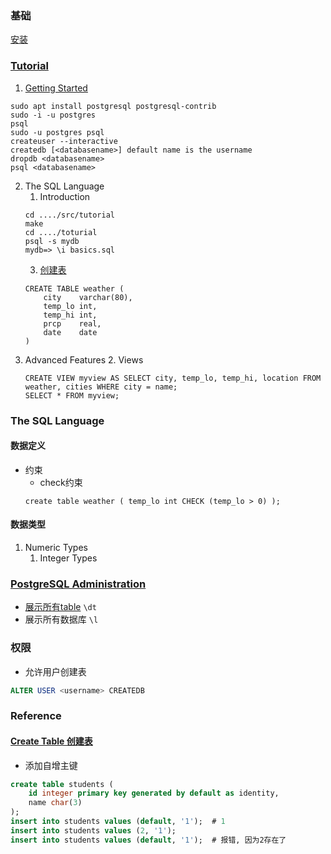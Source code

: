 ### 基础
[安装](https://www.digitalocean.com/community/tutorials/how-to-install-and-use-postgresql-on-ubuntu-16-04)  

### [Tutorial](https://www.postgresql.org/docs/current/tutorial.html)
1. [Getting Started](https://www.postgresql.org/docs/current/tutorial-start.html)
```
sudo apt install postgresql postgresql-contrib
sudo -i -u postgres
psql
sudo -u postgres psql
createuser --interactive
createdb [<databasename>] default name is the username
dropdb <databasename>
psql <databasename>
```

2. The SQL Language
    1. Introduction
    ```
    cd ..../src/tutorial
    make
    cd ..../toturial
    psql -s mydb
    mydb=> \i basics.sql
    ```
    3. [创建表](https://www.postgresql.org/docs/current/tutorial-table.html)
    ```
    CREATE TABLE weather (
        city    varchar(80),
        temp_lo int,
        temp_hi int,
        prcp    real,
        date    date
    )
    ```
3. Advanced Features
    2. Views
    ```
    CREATE VIEW myview AS SELECT city, temp_lo, temp_hi, location FROM weather, cities WHERE city = name;
    SELECT * FROM myview;
    ```

### The SQL Language
#### 数据定义
* 约束
    * check约束
    ```
    create table weather ( temp_lo int CHECK (temp_lo > 0) );
    ```
#### 数据类型
1. Numeric Types
    1. Integer Types

### [PostgreSQL Administration](https://www.postgresqltutorial.com/postgresql-administration/)
* [展示所有table](https://www.postgresqltutorial.com/postgresql-show-tables/)  `\dt`
* 展示所有数据库 `\l`

### 权限
* 允许用户创建表
```sql
ALTER USER <username> CREATEDB
```

### Reference
#### [Create Table 创建表](https://www.postgresql.org/docs/current/sql-createtable.html)
* 添加自增主键
```sql
create table students (
    id integer primary key generated by default as identity,
    name char(3)
);
insert into students values (default, '1');  # 1
insert into students values (2, '1');
insert into students values (default, '1');  # 报错, 因为2存在了
```
